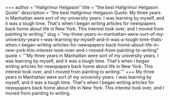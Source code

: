 +++
author = "Hallgrimur Helgason"
title = "the best Hallgrimur Helgason Quote"
description = "the best Hallgrimur Helgason Quote: My three years in Manhattan were sort of my university years. I was learning by myself, and it was a tough time. That's when I began writing articles for newspapers back home about life in New York. This interest took over, and I moved from painting to writing."
slug = "my-three-years-in-manhattan-were-sort-of-my-university-years-i-was-learning-by-myself-and-it-was-a-tough-time-thats-when-i-began-writing-articles-for-newspapers-back-home-about-life-in-new-york-this-interest-took-over-and-i-moved-from-painting-to-writing"
quote = '''My three years in Manhattan were sort of my university years. I was learning by myself, and it was a tough time. That's when I began writing articles for newspapers back home about life in New York. This interest took over, and I moved from painting to writing.'''
+++
My three years in Manhattan were sort of my university years. I was learning by myself, and it was a tough time. That's when I began writing articles for newspapers back home about life in New York. This interest took over, and I moved from painting to writing.

